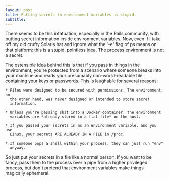 ```yaml
---
layout: post
title: Putting secrets in environment variables is stupid.
subtitle:
---
```


There seems to be this infatuation, especially in the Rails community, with
putting secret information inside environment variables. Now, even if I take
off my old crufty Solaris hat and ignore what the '-e' flag of ps means on
that platform: this is a stupid, pointless idea. The process environment is
not a secret.

The ostensible idea behind this is that if you pass in things in the
environment, you're protected from a scenario where someone breaks into your
machine and reads your presumably non-world-readable file containing your keys
or passwords. This is laughable for several reasons:

    * Files were designed to be secured with permissions. The environment, on
      the other hand, was never designed or intended to store secret
      information.

    * Unless you're passing shit into a Docker container, the environment
      variables are *already stored in a flat file* on the host.

    * If you passed your secrets in as an environment variable, and you use
      Linux, your secrets ARE ALREADY IN A FILE in /proc.

    * If someone pops a shell within your process, they can just run "env"
      anyway.

So just put your secrets in a file like a normal person. If you want to be
fancy, pass them to the process over a pipe from a higher privileged process,
but don't pretend that environment variables make things magically ephemeral.
